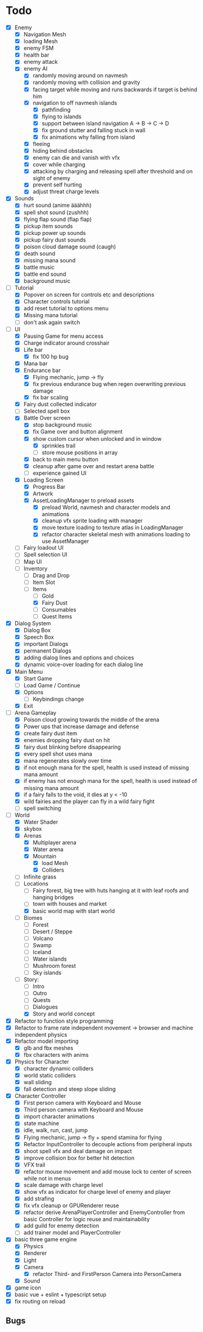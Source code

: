 # Todo
- [x] Enemy
  - [x] Navigation Mesh
  - [x] loading Mesh
  - [x] enemy FSM
  - [x] health bar
  - [x] enemy attack
  - [x] enemy AI
    - [x] randomly moving around on navmesh
    - [x] randomly moving with collision and gravity
    - [x] facing target while moving and runs backwards if target is behind him
    - [x] navigation to off navmesh islands
      - [x] pathfinding
      - [x] flying to islands
      - [x] support between island navigation A -> B -> C -> D
      - [x] fix ground stutter and falling stuck in wall
      - [x] fix animations why falling from island
    - [x] fleeing
    - [x] hiding behind obstacles
    - [x] enemy can die and vanish with vfx
    - [x] cover while charging
    - [x] attacking by charging and releasing spell after threshold and on sight of enemy
    - [x] prevent self hurting
    - [x] adjust threat charge levels
- [x] Sounds
  - [x] hurt sound (anime ääähhh)
  - [x] spell shot sound (zushhh)
  - [x] flying flap sound (flap flap)
  - [x] pickup item sounds
  - [x] pickup power up sounds
  - [x] pickup fairy dust sounds
  - [x] poison cloud damage sound (caugh)
  - [x] death sound
  - [x] missing mana sound
  - [x] battle music
  - [x] battle end sound
  - [x] background music
- [ ] Tutorial
  - [x] Popover on screen for controls etc and descriptions
  - [x] Character controls tutorial
  - [x] add reset tutorial to options menu
  - [x] Missing mana tutorial
  - [ ] don't ask again switch
- [ ] UI
  - [x] Pausing Game for menu access
  - [x] Charge indicator around crosshair
  - [x] Life bar
    - [x] fix 100 hp bug
  - [x] Mana bar
  - [x] Endurance bar
    - [x] Flying mechanic, jump -> fly
    - [x] fix previous endurance bug when regen overwriting previous damage
    - [x] fix bar scaling
  - [x] Fairy dust collected indicator
  - [ ] Selected spell box
  - [x] Battle Over screen
    - [x] stop background music
    - [x] fix Game over and button alignment
    - [x] show custom cursor when unlocked and in window
      - [x] sprinkles trail
      - [ ] store mouse positions in array
    - [x] back to main menu button
    - [x] cleanup after game over and restart arena battle
    - [ ] experience gained UI
  - [x] Loading Screen
    - [x] Progress Bar
    - [x] Artwork
    - [x] AssetLoadingManager to preload assets
      - [x] preload World, navmesh and character models and animations
      - [x] cleanup vfx sprite loading with manager
      - [x] move texture loading to texture atlas in LoadingManager
      - [x] refactor character skeletal mesh with animations loading to use AssetManager
  - [ ] Fairy loadout UI
  - [ ] Spell selection UI
  - [ ] Map UI
  - [ ] Inventory
    - [ ] Drag and Drop
    - [ ] Item Slot
    - [ ] Items
      - [ ] Gold
      - [x] Fairy Dust
      - [ ] Consumables
      - [ ] Quest Items
- [x] Dialog System
  - [x] Dialog Box
  - [x] Speech Box
  - [x] important Dialogs
  - [x] permanent Dialogs
  - [x] adding dialog lines and options and choices
  - [x] dynamic voice-over loading for each dialog line
- [x] Main Menu
  - [x] Start Game
  - [ ] Load Game / Continue
  - [x] Options
    - [ ] Keybindings change
  - [x] Exit
- [ ] Arena Gameplay
  - [x] Poison cloud growing towards the middle of the arena
  - [x] Power ups that increase damage and defense
  - [x] create fairy dust item
  - [x] enemies dropping fairy dust on hit
  - [x] fairy dust blinking before disappearing
  - [x] every spell shot uses mana
  - [x] mana regenerates slowly over time
  - [x] if not enough mana for the spell, health is used instead of missing mana amount
  - [x] if enemy has not enough mana for the spell, health is used instead of missing mana amount
  - [x] if a fairy falls to the void, it dies at y < -10
  - [x] wild fairies and the player can fly in a wild fairy fight
  - [ ] spell switching
- [ ] World
  - [x] Water Shader
  - [x] skybox
  - [x] Arenas
    - [x] Multiplayer arena
    - [x] Water arena
    - [x] Mountain
      - [x] load Mesh
      - [x] Colliders
  - [ ] Infinite grass
  - [ ] Locations
    - [ ] Fairy forest, big tree with huts hanging at it with leaf roofs and hanging bridges
    - [ ] town with houses and market
    - [x] basic world map with start world
  - [ ] Biomes
    - [ ] Forest
    - [ ] Desert / Steppe
    - [ ] Volcano
    - [ ] Swamp
    - [ ] Iceland
    - [ ] Water islands
    - [ ] Mushroom forest
    - [ ] Sky islands
  - [ ] Story: 
    - [ ] Intro
    - [ ] Outro
    - [ ] Quests
    - [ ] Dialogues
    - [x] Story and world concept
- [x] Refactor to function style programming
- [x] Refactor to frame rate independent movement -> browser and machine independent physics
- [x] Refactor model importing
  - [x] glb and fbx meshes
  - [x] fbx characters with anims
- [x] Physics for Character
  - [x] character dynamic colliders
  - [x] world static colliders
  - [x] wall sliding
  - [x] fall detection and steep slope sliding
- [x] Character Controller
  - [x] First person camera with Keyboard and Mouse
  - [x] Third person camera with Keyboard and Mouse
  - [x] import character animations
  - [x] state machine
  - [x] idle, walk, run, cast, jump
  - [x] Flying mechanic, jump -> fly + spend stamina for flying
  - [x] Refactor InputController to decouple actions from peripheral inputs
  - [x] shoot spell vfx and deal damage on impact
  - [x] improve collision box for better hit detection
  - [x] VFX trail
  - [x] refactor mouse movement and add mouse lock to center of screen while not in menus
  - [x] scale damage with charge level
  - [x] show vfx as indicator for charge level of enemy and player
  - [x] add strafing
  - [x] fix vfx cleanup or GPURenderer reuse
  - [x] refactor derive ArenaPlayerController and EnemyController from basic Controller for logic reuse and maintainability
  - [x] add guild for enemy detection
  - [ ] add trainer model and PlayerController
- [x] basic three game engine 
  - [x] Physics
  - [x] Renderer
  - [x] Light
  - [x] Camera
    - [x] refactor Third- and FirstPerson Camera into PersonCamera
  - [x] Sound
- [x] game icon
- [x] basic vue + eslint + typescript setup 
- [x] fix routing on reload

## Bugs